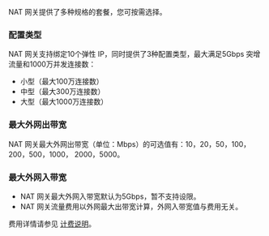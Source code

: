 NAT 网关提供了多种规格的套餐，您可按需选择。
### 配置类型
NAT 网关支持绑定10个弹性 IP，同时提供了3种配置类型，最大满足5Gbps 突增流量和1000万并发连接数：
- 小型（最大100万连接数）
- 中型（最大300万连接数） 
- 大型（最大1000万连接数）

### 最大外网出带宽
NAT 网关最大外网出带宽（单位：Mbps）的可选值有：10，20，50，100，200，500，1000， 2000，5000。

### 最大外网入带宽
- NAT 网关最大外网入带宽默认为5Gbps，暂不支持设限。
- NAT 网关流量费用以外网最大出带宽计算，外网入带宽值与费用无关。

费用详情请参见 [计费说明](https://cloud.tencent.com/document/product/552/18172)。


